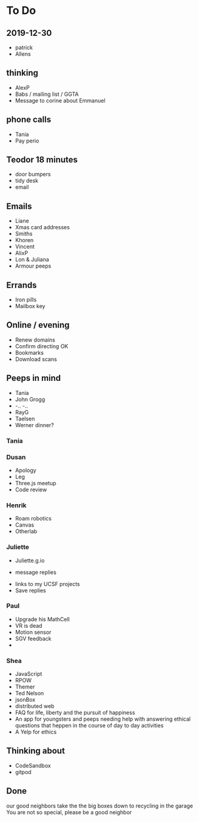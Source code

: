 # To Do

## 2019-12-30

- patrick
- Allens

## thinking

- AlexP
- Babs / mailing list / GGTA
- Message to corine about Emmanuel

## phone calls

* Tania
* Pay perio

## Teodor 18 minutes

- door bumpers
- tidy desk
- email

## Emails

- Liane
- Xmas card addresses
- Smiths
- Khoren
- Vincent
- AlixP
- Lon & Juliana
- Armour peeps

## Errands

- Iron pills
- Mailbox key

## Online / evening

- Renew domains
- Confirm directing OK
- Bookmarks
- Download scans

## Peeps in mind

- Tania
- John Grogg
- -.. -..
- RayG
- Taelsen
- Werner dinner?

### Tania

### Dusan

- Apology
- Leg
- Three.js meetup
- Code review

### Henrik

- Roam robotics
- Canvas
- Otherlab

### Juliette

- Juliette.g.io
* message replies
- links to my UCSF projects
- Save replies

### Paul

- Upgrade his MathCell
- VR is dead
- Motion sensor
- SGV feedback
-

### Shea

- JavaScript
- RPOW
- Themer
- Ted Nelson
- jsonBox
- distributed web
- FAQ for life, liberty and the pursuit of happiness
- An app for youngsters and peeps needing help with answering ethical questions that heppen in the course of day to day activities
- A Yelp for ethics

## Thinking about

- CodeSandbox
- gitpod

## Done



our good neighbors take the the big boxes down to recycling in the garage
You are not so special, please be a good neighbor

